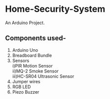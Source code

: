 # Home-Security-System
An Arduino Project.

## Components used-

1) Arduino Uno 
2) Breadboard Bundle 
3) Sensors   
      i)PIR Motion Sensor   
      ii)MQ-2 Smoke Sensor  
      iii)HC-SR04 Ultrasonic Sensor  
4) Jumper wires 
5) RGB LED  
6) Piezo Buzzer 
 
